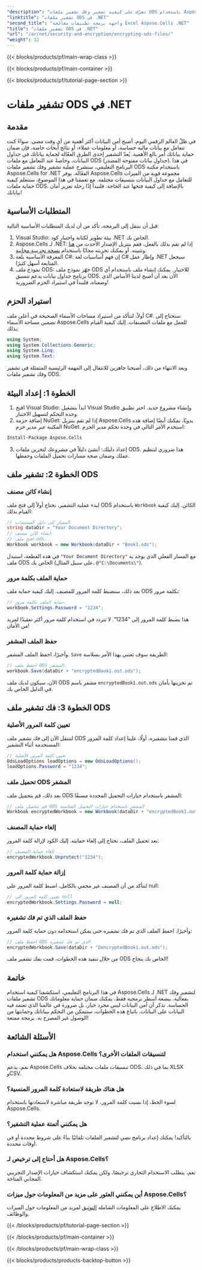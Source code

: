 ```yaml
---
"description": "تعرّف على كيفية تشفير وفك تشفير ملفات ODS باستخدام Aspose.Cells لـ .NET. دليل خطوة بخطوة لتأمين بياناتك."
"linktitle": "تشفير ملفات ODS في .NET"
"second_title": "واجهة برمجة تطبيقات معالجة Excel Aspose.Cells .NET"
"title": "تشفير ملفات ODS في .NET"
"url": "/ar/net/security-and-encryption/encrypting-ods-files/"
"weight": 12
---
```


{{< blocks/products/pf/main-wrap-class >}}

{{< blocks/products/pf/main-container >}}

{{< blocks/products/pf/tutorial-page-section >}}

# تشفير ملفات ODS في .NET

## مقدمة
في ظلّ العالم الرقمي اليوم، أصبح أمن البيانات أكثر أهمية من أي وقت مضى. سواءً كنت تتعامل مع بيانات مالية حساسة، أو معلومات عملاء، أو نتائج أبحاث خاصة، فإن ضمان حماية بياناتك أمر بالغ الأهمية. يُعدّ التشفير إحدى الطرق الفعّالة لحماية بياناتك في جداول البيانات، وخاصةً عند التعامل مع ملفات ODS (جداول بيانات مفتوحة المصدر). في هذا البرنامج التعليمي، سنشرح عملية تشفير وفك تشفير ملفات ODS باستخدام مكتبة Aspose.Cells for .NET الفعّالة.
يوفر Aspose.Cells مجموعة قوية من الميزات للتعامل مع جداول البيانات بتنسيقات مختلفة. مع تعمقنا في هذا الموضوع، ستتعلم كيفية حماية ملفات ODS، بالإضافة إلى كيفية فتحها عند الحاجة. فلنبدأ إذًا رحلة تعزيز أمان بياناتك!
## المتطلبات الأساسية
قبل أن ننتقل إلى البرمجة، تأكد من أن لديك المتطلبات الأساسية التالية:
1. Visual Studio: بيئة تطوير لكتابة واختبار كود .NET الخاص بك.
2. Aspose.Cells لـ .NET: إذا لم تقم بذلك بالفعل، فقم بتنزيل الإصدار الأحدث من [هنا](https://releases.aspose.com/cells/net/) وتثبيته. أو يمكنك تجربته مجانًا باستخدام [نسخة تجريبية مجانية](https://releases.aspose.com/).
3. المعرفة الأساسية بلغة C#: إن فهم أساسيات لغة C# وإطار عمل .NET سيجعل المتابعة أسهل كثيرًا.
4. نموذج ملف ODS: جهّز نموذج ملف ODS للاختبار. يمكنك إنشاء ملف باستخدام أي برنامج جداول بيانات يدعم تنسيق ODS.
الآن بعد أن أصبح لدينا الأساس الذي وضعناه، فلنبدأ في استيراد الحزم الضرورية!
## استيراد الحزم
أولاً، لنتأكد من استيراد مساحات الأسماء الصحيحة في أعلى ملف C#. ستحتاج إلى تضمين مساحة الأسماء Aspose.Cells للعمل مع ملفات المصنفات. إليك كيفية القيام بذلك:
```csharp
using System;
using System.Collections.Generic;
using System.Linq;
using System.Text;
```
وبعد الانتهاء من ذلك، أصبحنا جاهزين للانتقال إلى المهمة الرئيسية المتمثلة في تشفير وفك تشفير ملفات ODS.
## الخطوة 1: إعداد البيئة
1. افتح Visual Studio: ابدأ بتشغيل Visual Studio وإنشاء مشروع جديد. اختر تطبيق وحدة التحكم لتسهيل الاختبار.
2. إضافة حزمة NuGet: إذا لم تقم بتنزيل Aspose.Cells يدويًا، يمكنك أيضًا إضافة هذه المكتبة عبر مدير حزم NuGet. استخدم الأمر التالي في وحدة تحكم مدير الحزم:
```bash
Install-Package Aspose.Cells
```
3. إعداد دليلك: أنشئ دليلاً في مشروعك لتخزين ملفات ODS. هذا ضروري لتنظيم عملك وضمان صحة مسارات تحميل الملفات وحفظها.

## الخطوة 2: تشفير ملف ODS
### إنشاء كائن مصنف
لبدء عملية التشفير، نحتاج أولاً إلى فتح ملف ODS باستخدام `Workbook` الكائن. إليك كيفية القيام بذلك:
```csharp
// المسار إلى دليل المستندات.
string dataDir = "Your Document Directory";
// إنشاء كائن مصنف.
// افتح ملف ods.
Workbook workbook = new Workbook(dataDir + "Book1.ods");
```
في هذه القطعة، استبدل `"Your Document Directory"` مع المسار الفعلي الذي يوجد به ملف ODS الخاص بك (على سبيل المثال، `@"C:\Documents\"`).
### حماية الملف بكلمة مرور
بعد ذلك، سنضبط كلمة المرور للمصنف. إليك كيفية حماية ملف ODS بكلمة مرور:
```csharp
// حماية الملف بكلمة مرور.
workbook.Settings.Password = "1234";
```
هذا يضبط كلمة المرور إلى "1234". لا تتردد في استخدام كلمة مرور أكثر تعقيدًا لمزيد من الأمان!
### حفظ الملف المشفر
وأخيرًا، احفظ الملف المشفر. `Save` الطريقة سوف تعتني بهذا الأمر بسلاسة:
```csharp
// احفظ ملف ODS المشفر.
workbook.Save(dataDir + "encryptedBook1.out.ods");
```
الآن، سيكون لديك ملف ODS مشفر باسم `encryptedBook1.out.ods` تم تخزينها بأمان في الدليل الخاص بك.
## الخطوة 3: فك تشفير ملف ODS
### تعيين كلمة المرور الأصلية
لننتقل الآن إلى فك تشفير ملف ODS الذي قمنا بتشفيره. أولًا، علينا إعداد كلمة المرور المستخدمة أثناء التشفير:
```csharp
// تعيين كلمة المرور الأصلية
OdsLoadOptions loadOptions = new OdsLoadOptions();
loadOptions.Password = "1234";
```
### تحميل ملف ODS المشفر
بعد ذلك، قم بتحميل ملف ODS المشفر باستخدام خيارات التحميل المحددة مسبقًا:
```csharp
// قم بتحميل ملف ODS المشفر باستخدام خيارات التحميل المناسبة
Workbook encryptedWorkbook = new Workbook(dataDir + "encryptedBook1.out.ods", loadOptions);
```
### إلغاء حماية المصنف
بعد تحميل الملف، نحتاج إلى إلغاء حمايته. إليك الكود لإزالة كلمة المرور:
```csharp
// إلغاء حماية المصنف
encryptedWorkbook.Unprotect("1234");
```
### إزالة حماية كلمة المرور
لتتأكد من أن المصنف غير محمي بالكامل، اضبط كلمة المرور على null:
```csharp
// تعيين كلمة المرور إلى null
encryptedWorkbook.Settings.Password = null;
```
### حفظ الملف الذي تم فك تشفيره
وأخيرًا، احفظ الملف الذي تم فك تشفيره حتى يمكن استخدامه دون حماية كلمة المرور:
```csharp
// احفظ ملف ODS الذي تم فك تشفيره
encryptedWorkbook.Save(dataDir + "DencryptedBook1.out.ods");
```
من خلال تنفيذ هذه الخطوات، قمت بفك تشفير ملف ODS الخاص بك بنجاح!
## خاتمة
في هذا البرنامج التعليمي، استكشفنا كيفية استخدام Aspose.Cells لـ .NET لتشفير وفك تشفير ملفات ODS بفعالية. ببضعة أسطر برمجية فقط، يمكنك ضمان حماية معلوماتك الحساسة. تذكر أن أمن البيانات ليس مجرد خيار، بل ضرورة في عالمنا الذي تعتمد فيه البيانات على البيانات.
باتباع هذه الخطوات، ستتمكن من التحكم ببياناتك وحمايتها من الوصول غير المصرح به. برمجة ممتعة!
## الأسئلة الشائعة
### هل يمكنني استخدام Aspose.Cells لتنسيقات الملفات الأخرى؟
نعم، يدعم Aspose.Cells تنسيقات ملفات مختلفة بخلاف ODS، بما في ذلك XLSX وCSV.
### هل هناك طريقة لاستعادة كلمة المرور المنسية؟
لسوء الحظ، إذا نسيت كلمة المرور، لا توجد طريقة مباشرة لاستعادتها باستخدام Aspose.Cells.
### هل يمكنني أتمتة عملية التشفير؟
بالتأكيد! يمكنك إعداد برنامج نصي لتشفير الملفات تلقائيًا بناءً على شروط محددة أو في أوقات محددة.
### هل أحتاج إلى ترخيص لـ Aspose.Cells؟
نعم، يتطلب الاستخدام التجاري ترخيصًا، ولكن يمكنك استكشاف خيارات الإصدار التجريبي المجاني المتاحة.
### أين يمكنني العثور على مزيد من المعلومات حول ميزات Aspose.Cells؟
يمكنك الاطلاع على المعلومات الشاملة [التوثيق](https://reference.aspose.com/cells/net/) لمزيد من المعلومات حول الميزات والوظائف.

{{< /blocks/products/pf/tutorial-page-section >}}

{{< /blocks/products/pf/main-container >}}

{{< /blocks/products/pf/main-wrap-class >}}

{{< blocks/products/products-backtop-button >}}